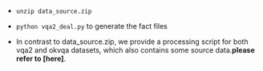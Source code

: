 - ```unzip data_source.zip```

- ```python vqa2_deal.py``` to generate the fact files

- In contrast to data_source.zip, we provide a processing script for both vqa2 and okvqa datasets, which also contains some source data.**please refer to [here]**.

